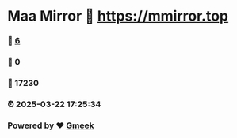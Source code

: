 # Maa Mirror :link: https://mmirror.top 
### :page_facing_up: [6](https://mmirror.top/tag.html) 
### :speech_balloon: 0 
### :hibiscus: 17230 
### :alarm_clock: 2025-03-22 17:25:34 
### Powered by :heart: [Gmeek](https://github.com/Meekdai/Gmeek)
